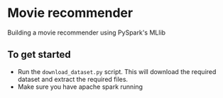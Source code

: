 # Movie recommender

Building a movie recommender using PySpark's MLlib

## To get started
* Run the `download_dataset.py` script. This will download the required dataset and extract the required files.
* Make sure you have apache spark running
